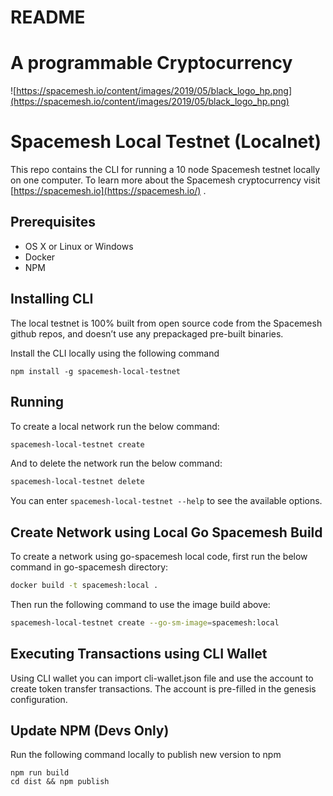# README

# A programmable Cryptocurrency

![https://spacemesh.io/content/images/2019/05/black_logo_hp.png](https://spacemesh.io/content/images/2019/05/black_logo_hp.png)

# Spacemesh Local Testnet (Localnet)

This repo contains the CLI for running a 10 node Spacemesh testnet locally on one computer. To learn more about the Spacemesh cryptocurrency visit [https://spacemesh.io](https://spacemesh.io/) .

## Prerequisites

- OS X or Linux or Windows
- Docker
- NPM

## Installing CLI

The local testnet is 100% built from open source code from the Spacemesh github repos, and doesn’t use any prepackaged pre-built binaries.

Install the CLI locally using the following command

```
npm install -g spacemesh-local-testnet
```

## Running

To create a local network run the below command:

```bash
spacemesh-local-testnet create
```

And to delete the network run the below command:

```bash
spacemesh-local-testnet delete
```

You can enter `spacemesh-local-testnet --help` to see the available options. 

## Create Network using Local Go Spacemesh Build

To create a network using go-spacemesh local code, first run the below command in go-spacemesh directory:

```bash
docker build -t spacemesh:local .
```

Then run the following command to use the image build above:

```bash
spacemesh-local-testnet create --go-sm-image=spacemesh:local
```

## Executing Transactions using CLI Wallet

Using CLI wallet you can import cli-wallet.json file and use the account to create token transfer transactions. The account is pre-filled in the genesis configuration.

## Update NPM (Devs Only)

Run the following command locally to publish new version to npm

```
npm run build
cd dist && npm publish
```